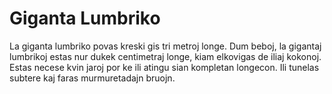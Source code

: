 # Giganta Lumbriko

La giganta lumbriko povas kreski gis tri metroj longe. Dum beboj, la gigantaj
lumbrikoj estas nur dukek centimetraj longe, kiam elkovigas de iliaj kokonoj.
Estas necese kvin jaroj por ke ili atingu sian kompletan longecon. Ili tunelas
subtere kaj faras murmuretadajn bruojn.

